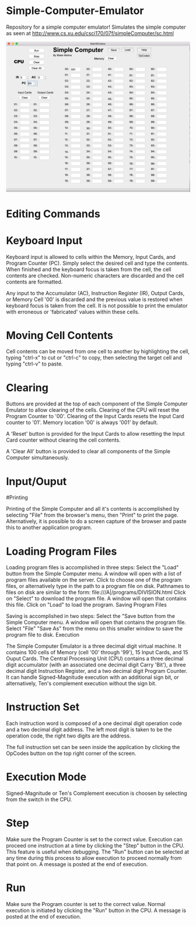 # Simple-Computer-Emulator
Repository for a simple computer emulator! Simulates the simple computer as seen at http://www.cs.xu.edu/csci170/07f/simpleComputer/sc.html

![Alt text](/MainScreen.png?raw=true "Optional Title")

# Editing Commands
 
# Keyboard Input
 
Keyboard input is allowed to cells within the Memory, Input Cards, and Program Counter (PC). Simply select the desired cell and type the contents. When finished and the keyboard focus is taken from the cell, the cell contents are checked. Non-numeric characters are discarded and the cell contents are formatted.
 
Any input to the Accumulator (AC), Instruction Register (IR), Output Cards, or Memory Cell '00' is discarded and the previous value is restored when keyboard focus is taken from the cell. It is not possible to print the emulator with erroneous or 'fabricated' values within these cells.
 
# Moving Cell Contents
 
Cell contents can be moved from one cell to another by highlighting the cell, typing "ctrl-x" to cut or "ctrl-c" to copy, then selecting the target cell and typing "ctrl-v" to paste.
 
# Clearing
 
Buttons are provided at the top of each component of the Simple Computer Emulator to allow clearing of the cells. Clearing of the CPU will reset the Program Counter to '00'. Clearing of the Input Cards resets the Input Card counter to '01'. Memory location '00' is always '001' by default.
 
A 'Reset' button is provided for the Input Cards to allow resetting the Input Card counter without clearing the cell contents.
 
A 'Clear All' button is provided to clear all components of the Simple Computer simultaneously.
 
# Input/Ouput
 
#Printing
 
Printing of the Simple Computer and all it's contents is accomplished by selecting "File" from the browser's menu, then "Print" to print the page. Alternatively, it is possible to do a screen capture of the browser and paste this to another application program.
 
# Loading Program Files
 
Loading program files is accomplished in three steps:
Select the "Load" button from the Simple Computer menu. A window will open with a list of program files available on the server. Click to choose one of the program files, or alternatively type in the path to a program file on disk. Pathnames to files on disk are similar to the form: file:///A|/programs/DIVISION.html
Click on "Select" to download the program file. A window will open that contains this file.
Click on "Load" to load the program.
Saving Program Files
 
Saving is accomplished in two steps:
Select the "Save button from the Simple Computer menu. A window will open that contains the program file.
Select "File" "Save As" from the menu on this smaller window to save the program file to disk.
Execution
 
The Simple Computer Emulator is a three decimal digit virtual machine. It contains 100 cells of Memory (cell '00' through '99'), 15 Input Cards, and 15 Ouput Cards. The Central Processing Unit (CPU) contains a three decimal digit accumulator (with an associated one decimal digit Carry 'Bit'), a three decimal digit Instruction Register, and a two decimal digit Program Counter. It can handle Signed-Magnitude execution with an additional sign bit, or alternatively, Ten's complement execution without the sign bit.
 
# Instruction Set
 
Each instruction word is composed of a one decimal digit operation code and a two decimal digit address. The left most digit is taken to be the operation code, the right two digits are the address.
 
The full instruction set can be seen inside the appilcation by clicking the OpCodes button on the top right corner of the screen.
 
# Execution Mode
 
Signed-Magnitude or Ten's Complement execution is choosen by selecting from the switch in the CPU.
 
# Step
 
Make sure the Program Counter is set to the correct value. Execution can proceed one instruction at a time by clicking the "Step" button in the CPU. This feature is useful when debugging. The "Run" button can be selected at any time during this process to allow execution to proceed normally from that point on. A message is posted at the end of execution.
 
# Run
 
Make sure the Program counter is set to the correct value. Normal execution is initiated by clicking the "Run" button in the CPU. A message is posted at the end of execution.
